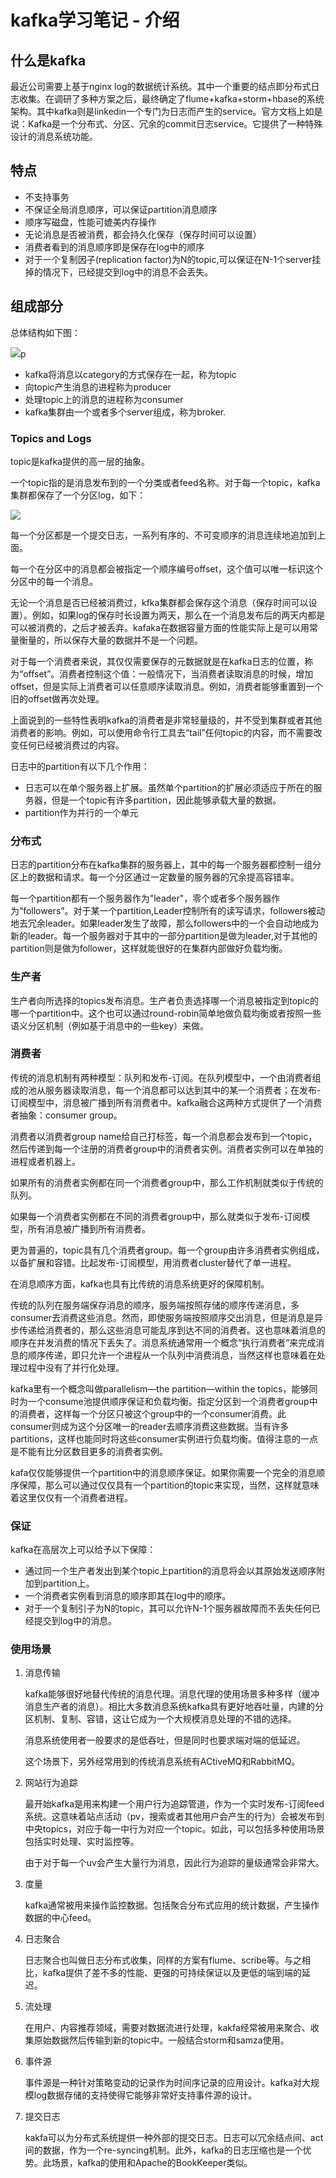 # kafka学习笔记 - 介绍

## 什么是kafka

最近公司需要上基于nginx log的数据统计系统。其中一个重要的结点即分布式日志收集。在调研了多种方案之后，最终确定了flume+kafka+storm+hbase的系统架构。其中kafka则是linkedin一个专门为日志而产生的service。官方文档上如是说：Kafka是一个分布式、分区、冗余的commit日志service。它提供了一种特殊设计的消息系统功能。

## 特点

- 不支持事务
- 不保证全局消息顺序，可以保证partition消息顺序
- 顺序写磁盘，性能可媲美内存操作
- 无论消息是否被消费，都会持久化保存（保存时间可以设置）
- 消费者看到的消息顺序即是保存在log中的顺序
- 对于一个复制因子(replication factor)为N的topic,可以保证在N-1个server挂掉的情况下，已经提交到log中的消息不会丢失。

## 组成部分

总体结构如下图：

![](http://kafka.apache.org/images/producer_consumer.png)p

- kafka将消息以category的方式保存在一起，称为topic
- 向topic产生消息的进程称为producer
- 处理topic上的消息的进程称为consumer
- kafka集群由一个或者多个server组成，称为broker.

### Topics and Logs

topic是kafka提供的高一层的抽象。

一个topic指的是消息发布到的一个分类或者feed名称。对于每一个topic，kafka集群都保存了一个分区log，如下：

![](http://kafka.apache.org/images/log_anatomy.png)

每一个分区都是一个提交日志，一系列有序的、不可变顺序的消息连续地追加到上面。

每一个在分区中的消息都会被指定一个顺序编号offset，这个值可以唯一标识这个分区中的每一个消息。

无论一个消息是否已经被消费过，kfka集群都会保存这个消息（保存时间可以设置）。例如，如果log的保存时长设置为两天，那么在一个消息发布后的两天内都是可以被消费的，之后才被丢弃。kafaka在数据容量方面的性能实际上是可以用常量衡量的，所以保存大量的数据并不是一个问题。

对于每一个消费者来说，其仅仅需要保存的元数据就是在kafka日志的位置，称为“offset”。消费者控制这个值：一般情况下，当消费者读取消息的时候，增加offset，但是实际上消费者可以任意顺序读取消息。例如，消费者能够重置到一个旧的offset做再次处理。

上面说到的一些特性表明kafka的消费者是非常轻量级的，并不受到集群或者其他消费者的影响。例如，可以使用命令行工具去“tail”任何topic的内容，而不需要改变任何已经被消费过的内容。

日志中的partition有以下几个作用：

- 日志可以在单个服务器上扩展。虽然单个partition的扩展必须适应于所在的服务器，但是一个topic有许多partition，因此能够承载大量的数据。
- partition作为并行的一个单元

### 分布式

日志的partition分布在kafka集群的服务器上，其中的每一个服务器都控制一组分区上的数据和请求。每一个分区通过一定数量的服务器的冗余提高容错率。

每一个partition都有一个服务器作为"leader"，零个或者多个服务器作为“followers”。对于某一个partition,Leader控制所有的读写请求，followers被动地去冗余leader。如果leader发生了故障，那么followers中的一个会自动地成为新的leader。每一个服务器对于其中的一部分partition是做为leader,对于其他的partition则是做为follower，这样就能很好的在集群内部做好负载均衡。

### 生产者

生产者向所选择的topics发布消息。生产者负责选择哪一个消息被指定到topic的哪一个partition中。这个也可以通过round-robin简单地做负载均衡或者按照一些语义分区机制（例如基于消息中的一些key）来做。

### 消费者

传统的消息机制有两种模型：队列和发布-订阅。在队列模型中，一个由消费者组成的池从服务器读取消息，每一个消息都可以达到其中的某一个消费者；在发布-订阅模型中，消息被广播到所有消费者中。kafka融合这两种方式提供了一个消费者抽象：consumer group。

消费者以消费者group name给自己打标签，每一个消息都会发布到一个topic，然后传递到每一个注册的消费者group中的消费者实例。消费者实例可以在单独的进程或者机器上。

如果所有的消费者实例都在同一个消费者group中，那么工作机制就类似于传统的队列。

如果每一个消费者实例都在不同的消费者group中，那么就类似于发布-订阅模型，所有消息被广播到所有消费者。

更为普遍的，topic具有几个消费者group。每一个group由许多消费者实例组成，以备扩展和容错。比起发布-订阅模型，用消费者cluster替代了单一进程。

在消息顺序方面，kafka也具有比传统的消息系统更好的保障机制。

传统的队列在服务端保存消息的顺序，服务端按照存储的顺序传递消息，多consumer去消费这些消息。然而，即使服务端按照顺序交出消息，但是消息是异步传递给消费者的，那么这些消息可能乱序到达不同的消费者。这也意味着消息的顺序在并发消费的情况下丢失了。消息系统通常用一个概念“执行消费者”来完成消息的顺序传递，即只允许一个进程从一个队列中消费消息，当然这样也意味着在处理过程中没有了并行化处理。

kafka里有一个概念叫做parallelism—the partition—within the topics，能够同时为一个consume池提供顺序保证和负载均衡。指定分区到一个消费者group中的消费者，这样每一个分区只被这个group中的一个consumer消费。此consumer则成为这个分区唯一的reader去顺序消费这些数据。当有许多partitions，这样也能同时将这些consumer实例进行负载均衡。值得注意的一点是不能有比分区数目更多的消费者实例。

kafa仅仅能够提供一个partition中的消息顺序保证。如果你需要一个完全的消息顺序保障，那么可以通过仅仅具有一个partition的topic来实现，当然，这样就意味着这里仅仅有一个消费者进程。

### 保证

kafka在高层次上可以给予以下保障：

- 通过同一个生产者发出到某个topic上partition的消息将会以其原始发送顺序附加到partition上。
- 一个消费者实例看到消息的顺序即其在log中的顺序。
- 对于一个复制引子为N的topic，其可以允许N-1个服务器故障而不丢失任何已经提交到log中的消息。


### 使用场景

1. 消息传输

	kafka能够很好地替代传统的消息代理。消息代理的使用场景多种多样（缓冲消息生产者的消息）。相比大多数消息系统kafka具有更好地吞吐量，内建的分区机制、复制、容错，这让它成为一个大规模消息处理的不错的选择。
	
	消息系统使用者一般要求的是低吞吐，但是同时也要求端对端的低延迟。
	
	这个场景下，另外经常用到的传统消息系统有ACtiveMQ和RabbitMQ。
	
2. 网站行为追踪

	最开始kafka是用来构建一个用户行为追踪管道，作为一个实时发布-订阅feed系统。这意味着站点活动（pv，搜索或者其他用户会产生的行为）会被发布到中央topics，对应于每一中行为对应一个topic。如此，可以包括多种使用场景包括实时处理、实时监控等。
	
	由于对于每一个uv会产生大量行为消息，因此行为追踪的量级通常会非常大。
	
3. 度量

	kafka通常被用来操作监控数据。包括聚合分布式应用的统计数据，产生操作数据的中心feed。
	
4. 日志聚合

	日志聚合也叫做日志分布式收集，同样的方案有flume、scribe等。与之相比，kafka提供了差不多的性能、更强的可持续保证以及更低的端到端的延迟。
	
5. 流处理

	在用户、内容推荐领域，需要对数据流进行处理，kakfa经常被用来聚合、收集原始数据然后传输到新的topic中。一般结合storm和samza使用。
	
6. 事件源

	事件源是一种针对策略变动的记录作为时间序记录的应用设计。kafka对大规模log数据存储的支持使得它能够非常好支持事件源的设计。
	
7. 提交日志

	kakfa可以为分布式系统提供一种外部的提交日志。日志可以冗余结点间、act间的数据，作为一个re-syncing机制。此外，kafka的日志压缩也是一个优势。此场景，kafka的使用和Apache的BookKeeper类似。

	
